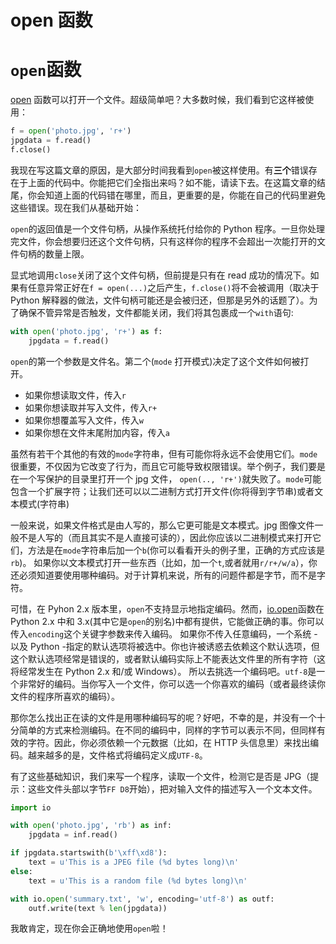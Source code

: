 # open 函数

# `open`函数

[open](http://docs.python.org/dev/library/functions.html#open) 函数可以打开一个文件。超级简单吧？大多数时候，我们看到它这样被使用：

```py
f = open('photo.jpg', 'r+')
jpgdata = f.read()
f.close() 
```

我现在写这篇文章的原因，是大部分时间我看到`open`被这样使用。有**三个**错误存在于上面的代码中。你能把它们全指出来吗？如不能，请读下去。在这篇文章的结尾，你会知道上面的代码错在哪里，而且，更重要的是，你能在自己的代码里避免这些错误。现在我们从基础开始：

`open`的返回值是一个文件句柄，从操作系统托付给你的 Python 程序。一旦你处理完文件，你会想要归还这个文件句柄，只有这样你的程序不会超出一次能打开的文件句柄的数量上限。

显式地调用`close`关闭了这个文件句柄，但前提是只有在 read 成功的情况下。如果有任意异常正好在`f = open(...)`之后产生，`f.close()`将不会被调用（取决于 Python 解释器的做法，文件句柄可能还是会被归还，但那是另外的话题了）。为了确保不管异常是否触发，文件都能关闭，我们将其包裹成一个`with`语句:

```py
with open('photo.jpg', 'r+') as f:
    jpgdata = f.read() 
```

`open`的第一个参数是文件名。第二个(`mode` 打开模式)决定了这个文件如何被打开。

*   如果你想读取文件，传入`r`
*   如果你想读取并写入文件，传入`r+`
*   如果你想覆盖写入文件，传入`w`
*   如果你想在文件末尾附加内容，传入`a`

虽然有若干个其他的有效的`mode`字符串，但有可能你将永远不会使用它们。`mode`很重要，不仅因为它改变了行为，而且它可能导致权限错误。举个例子，我们要是在一个写保护的目录里打开一个 jpg 文件， `open(.., 'r+')`就失败了。`mode`可能包含一个扩展字符；让我们还可以以二进制方式打开文件(你将得到字节串)或者文本模式(字符串)

一般来说，如果文件格式是由人写的，那么它更可能是文本模式。jpg 图像文件一般不是人写的（而且其实不是人直接可读的），因此你应该以二进制模式来打开它们，方法是在`mode`字符串后加一个`b`(你可以看看开头的例子里，正确的方式应该是`rb`)。
如果你以文本模式打开一些东西（比如，加一个`t`,或者就用`r/r+/w/a`），你还必须知道要使用哪种编码。对于计算机来说，所有的问题件都是字节，而不是字符。

可惜，在 Pyhon 2.x 版本里，`open`不支持显示地指定编码。然而，[io.open](http://docs.python.org/2/library/io.html#io.open)函数在 Python 2.x 中和 3.x(其中它是`open`的别名)中都有提供，它能做正确的事。你可以传入`encoding`这个关键字参数来传入编码。
如果你不传入任意编码，一个系统 - 以及 Python -指定的默认选项将被选中。你也许被诱惑去依赖这个默认选项，但这个默认选项经常是错误的，或者默认编码实际上不能表达文件里的所有字符（这将经常发生在 Python 2.x 和/或 Windows）。
所以去挑选一个编码吧。`utf-8`是一个非常好的编码。当你写入一个文件，你可以选一个你喜欢的编码（或者最终读你文件的程序所喜欢的编码）。

那你怎么找出正在读的文件是用哪种编码写的呢？好吧，不幸的是，并没有一个十分简单的方式来检测编码。在不同的编码中，同样的字节可以表示不同，但同样有效的字符。因此，你必须依赖一个元数据（比如，在 HTTP 头信息里）来找出编码。越来越多的是，文件格式将编码定义成`UTF-8`。

有了这些基础知识，我们来写一个程序，读取一个文件，检测它是否是 JPG（提示：这些文件头部以字节`FF D8`开始），把对输入文件的描述写入一个文本文件。

```py
import io

with open('photo.jpg', 'rb') as inf:
    jpgdata = inf.read()

if jpgdata.startswith(b'\xff\xd8'):
    text = u'This is a JPEG file (%d bytes long)\n'
else:
    text = u'This is a random file (%d bytes long)\n'

with io.open('summary.txt', 'w', encoding='utf-8') as outf:
    outf.write(text % len(jpgdata)) 
```

我敢肯定，现在你会正确地使用`open`啦！
